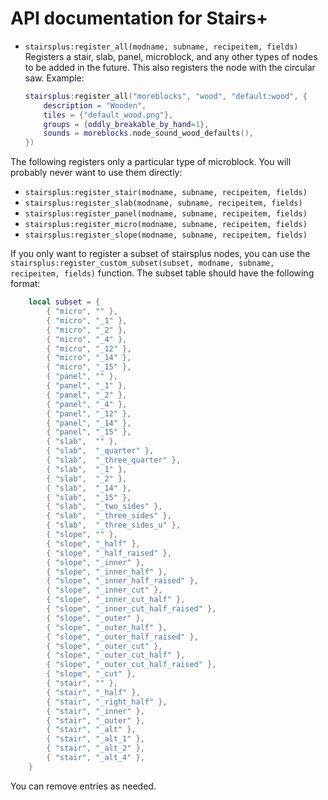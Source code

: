 # API documentation for Stairs+

* `stairsplus:register_all(modname, subname, recipeitem, fields)`
	Registers a stair, slab, panel, microblock, and any other types of
	nodes to be added in the future.
	This also registers the node with the circular saw.
	Example:
	```lua
	stairsplus:register_all("moreblocks", "wood", "default:wood", {
		description = "Wooden",
		tiles = {"default_wood.png"},
		groups = {oddly_breakable_by_hand=1},
		sounds = moreblocks.node_sound_wood_defaults(),
	})
	```
The following registers only a particular type of microblock.
You will probably never want to use them directly:

* `stairsplus:register_stair(modname, subname, recipeitem, fields)`
* `stairsplus:register_slab(modname, subname, recipeitem, fields)`
* `stairsplus:register_panel(modname, subname, recipeitem, fields)`
* `stairsplus:register_micro(modname, subname, recipeitem, fields)`
* `stairsplus:register_slope(modname, subname, recipeitem, fields)`

If you only want to register a subset of stairsplus nodes,
you can use the `stairsplus:register_custom_subset(subset, modname, subname, recipeitem, fields)` function.
The subset table should have the following format:

```lua
    local subset = {
    	{ "micro", "" },
    	{ "micro", "_1" },
    	{ "micro", "_2" },
    	{ "micro", "_4" },
    	{ "micro", "_12" },
    	{ "micro", "_14" },
    	{ "micro", "_15" },
    	{ "panel", "" },
    	{ "panel", "_1" },
    	{ "panel", "_2" },
    	{ "panel", "_4" },
    	{ "panel", "_12" },
    	{ "panel", "_14" },
    	{ "panel", "_15" },
    	{ "slab",  "" },
    	{ "slab",  "_quarter" },
    	{ "slab",  "_three_quarter" },
    	{ "slab",  "_1" },
    	{ "slab",  "_2" },
    	{ "slab",  "_14" },
    	{ "slab",  "_15" },
    	{ "slab",  "_two_sides" },
    	{ "slab",  "_three_sides" },
    	{ "slab",  "_three_sides_u" },
    	{ "slope", "" },
    	{ "slope", "_half" },
    	{ "slope", "_half_raised" },
    	{ "slope", "_inner" },
    	{ "slope", "_inner_half" },
    	{ "slope", "_inner_half_raised" },
    	{ "slope", "_inner_cut" },
    	{ "slope", "_inner_cut_half" },
    	{ "slope", "_inner_cut_half_raised" },
    	{ "slope", "_outer" },
    	{ "slope", "_outer_half" },
    	{ "slope", "_outer_half_raised" },
    	{ "slope", "_outer_cut" },
    	{ "slope", "_outer_cut_half" },
    	{ "slope", "_outer_cut_half_raised" },
    	{ "slope", "_cut" },
    	{ "stair", "" },
    	{ "stair", "_half" },
    	{ "stair", "_right_half" },
    	{ "stair", "_inner" },
    	{ "stair", "_outer" },
    	{ "stair", "_alt" },
    	{ "stair", "_alt_1" },
    	{ "stair", "_alt_2" },
    	{ "stair", "_alt_4" },
    }
```
You can remove entries as needed.

